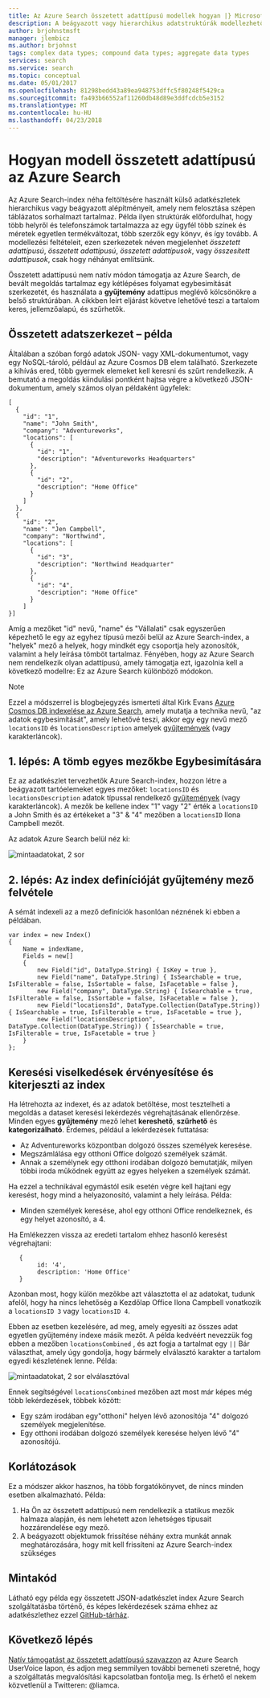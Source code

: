 ```yaml
---
title: Az Azure Search összetett adattípusú modellek hogyan |} Microsoft Docs
description: A beágyazott vagy hierarchikus adatstruktúrák modellezhető az Azure Search-index egybesimított sorhalmaz és gyűjtemények adattípus használatával.
author: brjohnstmsft
manager: jlembicz
ms.author: brjohnst
tags: complex data types; compound data types; aggregate data types
services: search
ms.service: search
ms.topic: conceptual
ms.date: 05/01/2017
ms.openlocfilehash: 81298bedd43a89ea948753dffc5f80248f5429ca
ms.sourcegitcommit: fa493b66552af11260db48d89e3ddfcdcb5e3152
ms.translationtype: MT
ms.contentlocale: hu-HU
ms.lasthandoff: 04/23/2018
---
```

# <a name="how-to-model-complex-data-types-in-azure-search"></a>Hogyan modell összetett adattípusú az Azure Search
Az Azure Search-index néha feltöltésére használt külső adatkészletek hierarchikus vagy beágyazott alépítményeit, amely nem felosztása szépen táblázatos sorhalmazt tartalmaz. Példa ilyen struktúrák előfordulhat, hogy több helyről és telefonszámok tartalmazza az egy ügyfél több színek és méretek egyetlen termékváltozat, több szerzők egy könyv, és így tovább. A modellezési feltételeit, ezen szerkezetek néven megjelenhet *összetett adattípusú*, *összetett adattípusú*, *összetett adattípusok*, vagy *összesített adattípusok*, csak hogy néhányat említsünk.

Összetett adattípusú nem natív módon támogatja az Azure Search, de bevált megoldás tartalmaz egy kétlépéses folyamat egybesimítását szerkezetét, és használata a **gyűjtemény** adattípus meglévő kölcsönökre a belső struktúrában. A cikkben leírt eljárást követve lehetővé teszi a tartalom keres, jellemzőalapú, és szűrhetők.

## <a name="example-of-a-complex-data-structure"></a>Összetett adatszerkezet – példa
Általában a szóban forgó adatok JSON- vagy XML-dokumentumot, vagy egy NoSQL-tároló, például az Azure Cosmos DB elem található. Szerkezete a kihívás ered, több gyermek elemeket kell keresni és szűrt rendelkezik.  A bemutató a megoldás kiindulási pontként hajtsa végre a következő JSON-dokumentum, amely számos olyan példaként ügyfelek:

~~~~~
[
  {
    "id": "1",
    "name": "John Smith",
    "company": "Adventureworks",
    "locations": [
      {
        "id": "1",
        "description": "Adventureworks Headquarters"
      },
      {
        "id": "2",
        "description": "Home Office"
      }
    ]
  }, 
  {
    "id": "2",
    "name": "Jen Campbell",
    "company": "Northwind",
    "locations": [
      {
        "id": "3",
        "description": "Northwind Headquarter"
      },
      {
        "id": "4",
        "description": "Home Office"
      }
    ]
}]
~~~~~

Amíg a mezőket "id" nevű, "name" és "Vállalati" csak egyszerűen képezhető le egy az egyhez típusú mezői belül az Azure Search-index, a "helyek" mező a helyek, hogy mindkét egy csoportja hely azonosítók, valamint a hely leírása tömböt tartalmaz. Fényében, hogy az Azure Search nem rendelkezik olyan adattípusú, amely támogatja ezt, igazolnia kell a következő modellre: Ez az Azure Search különböző módokon. 

> [!NOTE]
> Ezzel a módszerrel is blogbejegyzés ismerteti által Kirk Evans [Azure Cosmos DB indexelése az Azure Search](https://blogs.msdn.microsoft.com/kaevans/2015/03/09/indexing-documentdb-with-azure-seach/), amely mutatja a technika nevű, "az adatok egybesimítását", amely lehetővé teszi, akkor egy egy nevű mező `locationsID` és `locationsDescription` amelyek [gyűjtemények](https://msdn.microsoft.com/library/azure/dn798938.aspx) (vagy karakterláncok).   
> 
> 

## <a name="part-1-flatten-the-array-into-individual-fields"></a>1. lépés: A tömb egyes mezőkbe Egybesimítására
Ez az adatkészlet tervezhetők Azure Search-index, hozzon létre a beágyazott tartóelemeket egyes mezőket: `locationsID` és `locationsDescription` adatok típussal rendelkező [gyűjtemények](https://msdn.microsoft.com/library/azure/dn798938.aspx) (vagy karakterláncok). A mezők be kellene index "1" vagy "2" érték a `locationsID` a John Smith és az értékeket a "3" & "4" mezőben a `locationsID` Ilona Campbell mezőt.  

Az adatok Azure Search belül néz ki: 

![mintaadatokat, 2 sor](./media/search-howto-complex-data-types/sample-data.png)

## <a name="part-2-add-a-collection-field-in-the-index-definition"></a>2. lépés: Az index definícióját gyűjtemény mező felvétele
A sémát indexeli az a mező definíciók hasonlóan néznének ki ebben a példában.

~~~~
var index = new Index()
{
    Name = indexName,
    Fields = new[]
    {
        new Field("id", DataType.String) { IsKey = true },
        new Field("name", DataType.String) { IsSearchable = true, IsFilterable = false, IsSortable = false, IsFacetable = false },
        new Field("company", DataType.String) { IsSearchable = true, IsFilterable = false, IsSortable = false, IsFacetable = false },
        new Field("locationsId", DataType.Collection(DataType.String)) { IsSearchable = true, IsFilterable = true, IsFacetable = true },
        new Field("locationsDescription", DataType.Collection(DataType.String)) { IsSearchable = true, IsFilterable = true, IsFacetable = true }
    }
};
~~~~

## <a name="validate-search-behaviors-and-optionally-extend-the-index"></a>Keresési viselkedések érvényesítése és kiterjeszti az index
Ha létrehozta az indexet, és az adatok betöltése, most tesztelheti a megoldás a dataset keresési lekérdezés végrehajtásának ellenőrzése. Minden egyes **gyűjtemény** mező lehet **kereshető**, **szűrhető** és **kategorizálható**. Érdemes, például a lekérdezések futtatása:

* Az Adventureworks központban dolgozó összes személyek keresése.
* Megszámlálása egy otthoni Office dolgozó személyek számát.  
* Annak a személynek egy otthoni irodában dolgozó bemutatják, milyen többi iroda működnek együtt az egyes helyeken a személyek számát.  

Ha ezzel a technikával egymástól esik esetén végre kell hajtani egy keresést, hogy mind a helyazonosító, valamint a hely leírása. Példa:

* Minden személyek keresése, ahol egy otthoni Office rendelkeznek, és egy helyet azonosító, a 4.  

Ha Emlékezzen vissza az eredeti tartalom ehhez hasonló keresést végrehajtani:

~~~~
   {
        id: '4',
        description: 'Home Office'
   }
~~~~

Azonban most, hogy külön mezőkbe azt választotta el az adatokat, tudunk afelől, hogy ha nincs lehetőség a Kezdőlap Office Ilona Campbell vonatkozik a `locationsID 3` vagy `locationsID 4`.  

Ebben az esetben kezelésére, ad meg, amely egyesíti az összes adat egyetlen gyűjtemény indexe másik mezőt.  A példa kedvéért nevezzük fog ebben a mezőben `locationsCombined` , és azt fogja a tartalmat egy `||` Bár választhat, amely úgy gondolja, hogy bármely elválasztó karakter a tartalom egyedi készletének lenne. Példa: 

![mintaadatokat, 2 sor elválasztóval](./media/search-howto-complex-data-types/sample-data-2.png)

Ennek segítségével `locationsCombined` mezőben azt most már képes még több lekérdezések, többek között:

* Egy szám irodában egy"otthoni" helyen lévő azonosítója "4" dolgozó személyek megjelenítése.  
* Egy otthoni irodában dolgozó személyek keresése helyen lévő "4" azonosítójú. 

## <a name="limitations"></a>Korlátozások
Ez a módszer akkor hasznos, ha több forgatókönyvet, de nincs minden esetben alkalmazható.  Példa:

1. Ha Ön az összetett adattípusú nem rendelkezik a statikus mezők halmaza alapján, és nem lehetett azon lehetséges típusait hozzárendelése egy mező. 
2. A beágyazott objektumok frissítése néhány extra munkát annak meghatározására, hogy mit kell frissíteni az Azure Search-index szükséges

## <a name="sample-code"></a>Mintakód
Látható egy példa egy összetett JSON-adatkészlet index Azure Search szolgáltatásba történő, és képes lekérdezések száma ehhez az adatkészlethez ezzel [GitHub-tárház](https://github.com/liamca/AzureSearchComplexTypes).

## <a name="next-step"></a>Következő lépés
[Natív támogatást az összetett adattípusú szavazzon](https://feedback.azure.com/forums/263029-azure-search) az Azure Search UserVoice lapon, és adjon meg semmilyen további bemeneti szeretné, hogy a szolgáltatás megvalósítási kapcsolatban fontolja meg. Is érhető el nekem közvetlenül a Twitteren: @liamca.

